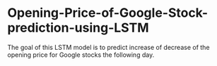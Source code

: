 # Opening-Price-of-Google-Stock-prediction-using-LSTM
The goal of this LSTM model is to predict increase of decrease of the opening price for Google stocks the following day.
